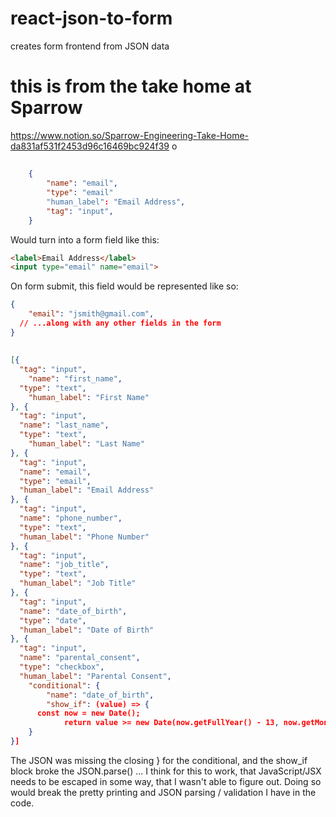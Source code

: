 # react-json-to-form
creates form frontend from JSON data


# this is from the take home at Sparrow

https://www.notion.so/Sparrow-Engineering-Take-Home-da831af531f2453d96c16469bc924f39
o

##

```JSON
	{
		"name": "email",
		"type": "email"
		"human_label": "Email Address",
		"tag": "input",
	}
```

Would turn into a form field like this:

```html
<label>Email Address</label>
<input type="email" name="email">
```

On form submit, this field would be represented like so:

```JSON
{
	"email": "jsmith@gmail.com",
  // ...along with any other fields in the form
}
```


## 

```JSON
[{
  "tag": "input",
	"name": "first_name",
  "type": "text",
	"human_label": "First Name"
}, {
  "tag": "input",
  "name": "last_name",
  "type": "text",
	"human_label": "Last Name"
}, {
  "tag": "input",
  "name": "email",
  "type": "email",
  "human_label": "Email Address"
}, {
  "tag": "input",
  "name": "phone_number",
  "type": "text",
  "human_label": "Phone Number"
}, {
  "tag": "input",
  "name": "job_title",
  "type": "text",
  "human_label": "Job Title"
}, {
  "tag": "input",
  "name": "date_of_birth",
  "type": "date",
  "human_label": "Date of Birth"
}, {
  "tag": "input",
  "name": "parental_consent",
  "type": "checkbox",
  "human_label": "Parental Consent",
	"conditional": {
		"name": "date_of_birth",
		"show_if": (value) => {
      const now = new Date();
			return value >= new Date(now.getFullYear() - 13, now.getMonth(), now.getDate());
    }
}]
```

The JSON was missing the closing } for the conditional, and the show_if
block broke the JSON.parse() ... I think for this to work, 
that JavaScript/JSX needs to be escaped in some way, that I wasn't 
able to figure out. Doing so would break the pretty printing and JSON 
parsing / validation I have in the code.
